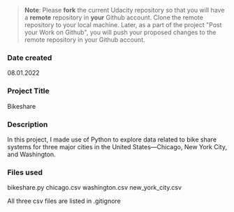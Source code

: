 >**Note**: Please **fork** the current Udacity repository so that you will have a **remote** repository in **your** Github account. Clone the remote repository to your local machine. Later, as a part of the project "Post your Work on Github", you will push your proposed changes to the remote repository in your Github account.

### Date created
08.01.2022

### Project Title
Bikeshare

### Description
In this project, I made use of Python to explore data related to bike share systems for three major cities in the United States—Chicago, New York City, and Washington. 

### Files used
bikeshare.py
chicago.csv
washington.csv
new_york_city.csv

All three csv files are listed in .gitignore
